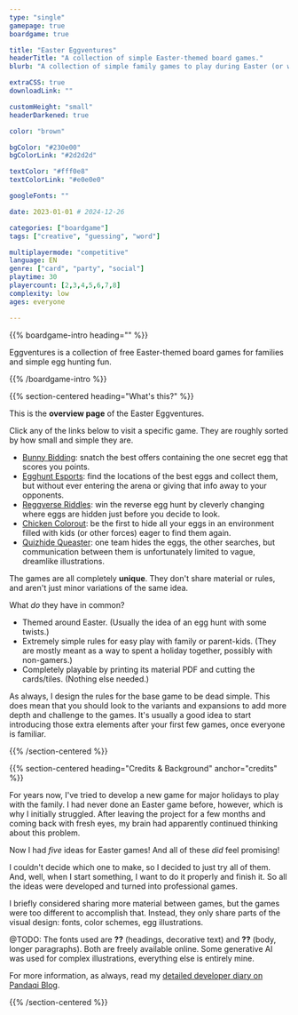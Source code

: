 ```yaml
---
type: "single"
gamepage: true
boardgame: true

title: "Easter Eggventures"
headerTitle: "A collection of simple Easter-themed board games."
blurb: "A collection of simple family games to play during Easter (or whenever you crave some egg hunting)."

extraCSS: true
downloadLink: ""

customHeight: "small"
headerDarkened: true

color: "brown"

bgColor: "#230e00"
bgColorLink: "#2d2d2d"

textColor: "#fff0e8"
textColorLink: "#e0e0e0"

googleFonts: ""

date: 2023-01-01 # 2024-12-26

categories: ["boardgame"]
tags: ["creative", "guessing", "word"]

multiplayermode: "competitive"
language: EN
genre: ["card", "party", "social"]
playtime: 30
playercount: [2,3,4,5,6,7,8]
complexity: low
ages: everyone

---
```


{{% boardgame-intro heading="" %}}

Eggventures is a collection of free Easter-themed board games for families and simple egg hunting fun.

{{% /boardgame-intro %}}

{{% section-centered heading="What's this?" %}}

This is the **overview page** of the Easter Eggventures. 

Click any of the links below to visit a specific game. They are roughly sorted by how small and simple they are.

* [Bunny Bidding](/easter-eggventures/play/bunny-bidding/): snatch the best offers containing the one secret egg that scores you points.
* [Egghunt Esports](/easter-eggventures/play/egghunt-esports/): find the locations of the best eggs and collect them, but without ever entering the arena or giving that info away to your opponents.
* [Reggverse Riddles](/easter-eggventures/play/reggverse-riddles/): win the reverse egg hunt by cleverly changing where eggs are hidden just before you decide to look.
* [Chicken Colorout](/easter-eggventures/play/chicken-colorout/): be the first to hide all your eggs in an environment filled with kids (or other forces) eager to find them again.
* [Quizhide Queaster](/easter-eggventures/play/quizhide-queaster): one team hides the eggs, the other searches, but communication between them is unfortunately limited to vague, dreamlike illustrations.

The games are all completely **unique**. They don't share material or rules, and aren't just minor variations of the same idea.

What _do_ they have in common?
* Themed around Easter. (Usually the idea of an egg hunt with some twists.)
* Extremely simple rules for easy play with family or parent-kids. (They are mostly meant as a way to spent a holiday together, possibly with non-gamers.)
* Completely playable by printing its material PDF and cutting the cards/tiles. (Nothing else needed.)

As always, I design the rules for the base game to be dead simple. This does mean that you should look to the variants and expansions to add more depth and challenge to the games. It's usually a good idea to start introducing those extra elements after your first few games, once everyone is familiar.

{{% /section-centered %}}

{{% section-centered heading="Credits & Background" anchor="credits" %}}

For years now, I've tried to develop a new game for major holidays to play with the family. I had never done an Easter game before, however, which is why I initially struggled. After leaving the project for a few months and coming back with fresh eyes, my brain had apparently continued thinking about this problem.

Now I had _five_ ideas for Easter games! And all of these _did_ feel promising!

I couldn't decide which one to make, so I decided to just try all of them. And, well, when I start something, I want to do it properly and finish it. So all the ideas were developed and turned into professional games.

I briefly considered sharing more material between games, but the games were too different to accomplish that. Instead, they only share parts of the visual design: fonts, color schemes, egg illustrations.

@TODO: The fonts used are **??** (headings, decorative text) and **??** (body, longer paragraphs). Both are freely available online. Some generative AI was used for complex illustrations, everything else is entirely mine.

For more information, as always, read my [detailed developer diary on Pandaqi Blog](/blog/boardgames/easter-eggventures/).

{{% /section-centered %}}